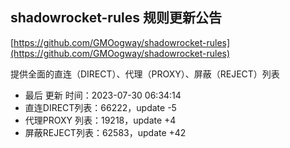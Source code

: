 ## shadowrocket-rules 规则更新公告

[https://github.com/GMOogway/shadowrocket-rules](https://github.com/GMOogway/shadowrocket-rules)

提供全面的直连（DIRECT）、代理（PROXY）、屏蔽（REJECT）列表
- 最后 更新 时间：2023-07-30 06:34:14
- 直连DIRECT列表：66222，update -5
- 代理PROXY 列表：19218，update +4
- 屏蔽REJECT列表：62583，update +42